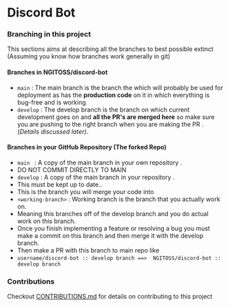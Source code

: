 # Discord Bot
###  Branching in this project

This sections aims at describing all the branches to best possible extinct
(Assuming you know how branches work generally in git)
#### Branches in NGITOSS/discord-bot


- ``main`` : The main branch is the branch the which will probably be used for deployment as has the **production code** on it in which everything is bug-free and is working
- ``develop`` : The develop branch is the branch on which current development goes on and **all the PR's are merged here** so make sure you are pushing to the right branch when you are making the PR .(*Details discussed later)*.
#### Branches in your GitHub Repository (The forked Repo)
- ``main `` : A copy of the main branch in your own repository .
- DO NOT COMMIT DIRECTLY TO MAIN
- ``develop`` : A copy of the main branch in your repository . 
- This must be kept up to date..
-   This is the branch you will merge your code into 
- ``<working-branch>`` : Working branch is the branch that you actually work on.
- Meaning this branches off of the develop branch and you do actual work on this branch.
- Once you finish implementing a feature or resolving a bug you must make a commit on this branch and then merge it with the develop branch.
- Then make a PR with this branch to main repo like
- `` username/discord-bot :: develop branch ==>  NGITOSS/discord-bot :: develop branch ``
### Contributions
Checkout [CONTRIBUTIONS.md](CONTRIBUTIONS.md) for details on contributing to this project
